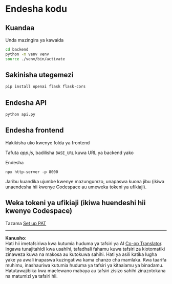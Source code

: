 <!--
CO_OP_TRANSLATOR_METADATA:
{
  "original_hash": "a7b7f54b13f9e6683a844d173ffdd766",
  "translation_date": "2025-08-29T13:04:26+00:00",
  "source_file": "9-chat-project/solution/README.md",
  "language_code": "sw"
}
-->
# Endesha kodu

## Kuandaa

Unda mazingira ya kawaida

```sh
cd backend
python -m venv venv
source ./venv/bin/activate
```

## Sakinisha utegemezi

```sh
pip install openai flask flask-cors 
```

## Endesha API

```sh
python api.py
```

## Endesha frontend

Hakikisha uko kwenye folda ya frontend

Tafuta *app.js*, badilisha `BASE_URL` kuwa URL ya backend yako

Endesha

```
npx http-server -p 8000
```

Jaribu kuandika ujumbe kwenye mazungumzo, unapaswa kuona jibu (ikiwa unaendesha hii kwenye Codespace au umeweka tokeni ya ufikiaji).

## Weka tokeni ya ufikiaji (ikiwa huendeshi hii kwenye Codespace)

Tazama [Set up PAT](https://docs.github.com/en/authentication/keeping-your-account-and-data-secure/managing-your-personal-access-tokens)

---

**Kanusho**:  
Hati hii imetafsiriwa kwa kutumia huduma ya tafsiri ya AI [Co-op Translator](https://github.com/Azure/co-op-translator). Ingawa tunajitahidi kwa usahihi, tafadhali fahamu kuwa tafsiri za kiotomatiki zinaweza kuwa na makosa au kutokuwa sahihi. Hati ya asili katika lugha yake ya awali inapaswa kuzingatiwa kama chanzo cha mamlaka. Kwa taarifa muhimu, inashauriwa kutumia huduma ya tafsiri ya kitaalamu ya binadamu. Hatutawajibika kwa maelewano mabaya au tafsiri zisizo sahihi zinazotokana na matumizi ya tafsiri hii.